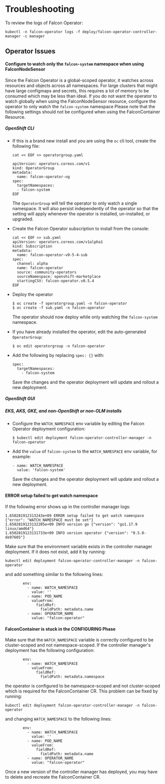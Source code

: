 # Troubleshooting

To review the logs of Falcon Operator:
```
kubectl -n falcon-operator logs -f deploy/falcon-operator-controller-manager -c manager
```

## Operator Issues

#### Configure to watch only the `falcon-system` namespace when using FalconNodeSensor

Since the Falcon Operator is a global-scoped operator, it watches across resources and objects across all namespaces.
For large clusters that might have large configmaps and secrets, this requires a lot of memory to be consumed which may be less than ideal.
If you do not want the operator to watch globally when using the FalconNodeSensor resource, configure the operator to only watch the `falcon-system` namespace
Please note that the following settings should not be configured when using the FalconContainer Resource.

##### OpenShift CLI

- If this is a brand new install and you are using the `oc` cli tool, create the following file:
  ```
  cat << EOF >> operatorgroup.yaml

  apiVersion: operators.coreos.com/v1
  kind: OperatorGroup
  metadata:
    name: falcon-operator-og
  spec:
    targetNamespaces:
    - falcon-system
  EOF
  ```
  The `OperatorGroup` will tell the operator to only watch a single namespace. It will also persist independently of the operator so that the setting will apply whenever 
  the operator is installed, un-installed, or upgraded.

- Create the Falcon Operator subscription to install from the console:
  ```
  cat << EOF >> sub.yaml
  apiVersion: operators.coreos.com/v1alpha1
  kind: Subscription
  metadata:
    name: falcon-operator-v0-5-4-sub
  spec:
    channel: alpha
    name: falcon-operator
    source: community-operators
    sourceNamespace: openshift-marketplace
    startingCSV: falcon-operator.v0.5.4
  EOF
  ```

- Deploy the operator
  ```
  $ oc create -f operatorgroup.yaml -n falcon-operator
  $ oc create -f sub.yaml -n falcon-operator
  ```
  The operator should now deploy while only watching the `falcon-system` namespace.

- If you have already installed the operator, edit the auto-generated `OperatorGroup`:
  ```
  $ oc edit operatorgroup -n falcon-operator
  ```

- Add the following by replacing `spec: {}` with:
  ```
  spec: 
    targetNamespaces:
      - falcon-system
  ```
  Save the changes and the operator deployment will update and rollout a new deployment.

##### OpenShift GUI

##### EKS, AKS, GKE, and non-OpenShift or non-OLM installs

- Configure the `WATCH_NAMESPACE` env variable by editing the Falcon Operator deployment configuration:
  ```
  $ kubectl edit deployment falcon-operator-controller-manager -n falcon-operator
  ```

- Add the `value` of `falcon-system` to the `WATCH_NAMESPACE` env variable, for example:
  ```
  - name: WATCH_NAMESPACE
    value: 'falcon-system'
  ```
  Save the changes and the operator deployment will update and rollout a new deployment.

#### ERROR setup failed to get watch namespace

If the following error shows up in the controller manager logs:
```
1.650281912313243e+09 ERROR setup failed to get watch namespace {"error": "WATCH_NAMESPACE must be set"}
1.6502819123132205e+09 INFO version go {"version": "go1.17.9 linux/amd64"}
1.6502819123131733e+09 INFO version operator {"version": "0.5.0-de97605"}
```
Make sure that the environment variable exists in the controller manager deployment. If it does not exist, add it by running:
```
kubectl edit deployment falcon-operator-controller-manager -n falcon-operator
```
and add something similar to the following lines:
```
        env:
          - name: WATCH_NAMESPACE
            value: ''
          - name: POD_NAME
            valueFrom:
              fieldRef:
                fieldPath: metadata.name
          - name: OPERATOR_NAME
            value: "falcon-operator"
```

#### FalconContainer is stuck in the CONFIGURING Phase

Make sure that the `WATCH_NAMESPACE` variable is correctly configured to be cluster-scoped and not namespace-scoped. If the 
controller manager's deployment has the following configuration:
```
        env:
          - name: WATCH_NAMESPACE
            valueFrom:
              fieldRef:
                fieldPath: metadata.namespace
```
the operator is configured to be namespace-scoped and not cluster-scoped which is required for the FalconContainer CR.
This problem can be fixed by running:
```
kubectl edit deployment falcon-operator-controller-manager -n falcon-operator
```
and changing `WATCH_NAMESPACE` to the following lines:
```
        env:
          - name: WATCH_NAMESPACE
            value: ''
          - name: POD_NAME
            valueFrom:
              fieldRef:
                fieldPath: metadata.name
          - name: OPERATOR_NAME
            value: "falcon-operator"
```
Once a new version of the controller manager has deployed, you may have to delete and recreate the FalconContainer CR.
